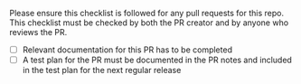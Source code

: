 Please ensure this checklist is followed for any pull requests for this repo. This checklist must be checked by both the PR creator and by anyone who reviews the PR.
* [ ] Relevant documentation for this PR has to be completed
* [ ] A test plan for the PR must be documented in the PR notes and included in the test plan for the next regular release
